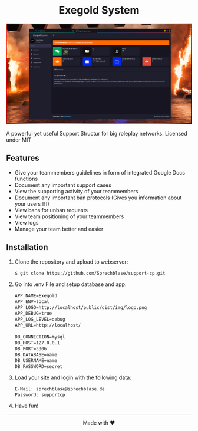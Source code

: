 <h1 align="center">Exegold System</h1>

<p align="center"><img src="./public/dist/img/preview.PNG"></p>

A powerful yet useful Support Structur for big roleplay networks.
Licensed under MIT

## Features

*   Give your teammembers guidelines in form of integrated Google Docs functions
*   Document any important support cases
*   View the supporting activity of your teammembers
*   Document any important ban protocols (Gives you information about your users [!])
*   View bans for unban requests
*   View team positioning of your teammembers
*   View logs
*   Manage your team better and easier

## Installation

1) Clone the repository and upload to webserver:
    ```console
    $ git clone https://github.com/Sprechblase/support-cp.git
    ```

2) Go into .env File and setup database and app:
    ```console
    APP_NAME=Exegold
    APP_ENV=local
    APP_LOGO=http://localhost/public/dist/img/logo.png
    APP_DEBUG=true
    APP_LOG_LEVEL=debug
    APP_URL=http://localhost/

    DB_CONNECTION=mysql
    DB_HOST=127.0.0.1
    DB_PORT=3306
    DB_DATABASE=name
    DB_USERNAME=name
    DB_PASSWORD=secret
    ```

3) Load your site and login with the following data:
    ```
    E-Mail: sprechblase@sprechblase.de
    Password: supportcp
    ```

4) Have fun!
___
<p align="center">Made with ❤️</p>